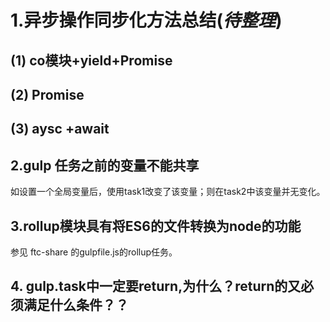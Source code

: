 # 1.异步操作同步化方法总结(***待整理***)

## (1) co模块+yield+Promise

## (2) Promise

## (3) aysc +await

## 2.gulp 任务之前的变量不能共享
如设置一个全局变量后，使用task1改变了该变量；则在task2中该变量并无变化。

## 3.rollup模块具有将ES6的文件转换为node的功能
参见 ftc-share 的gulpfile.js的rollup任务。

## 4. gulp.task中一定要return,为什么？return的又必须满足什么条件？？

